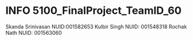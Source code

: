 # INFO 5100_FinalProject_TeamID_60 
Skanda Srinivasan NUID:001582653
Kulbir Singh NUID: 001548318
Rochak Nath  NUID: 001563060


